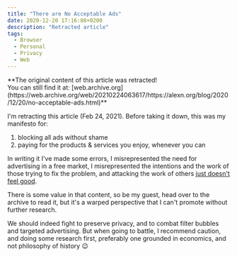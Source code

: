 ```yaml
---
title: "There are No Acceptable Ads"
date: 2020-12-20 17:16:08+0200
description: "Retracted article"
tags:
  - Browser
  - Personal
  - Privacy
  - Web
---
```


<p class="warn-bubble" markdown="1">
  **The original content of this article was retracted!<br>You can still find it at: 
  [web.archive.org](https://web.archive.org/web/20210224063617/https://alexn.org/blog/2020/12/20/no-acceptable-ads.html)**
</p>

I'm retracting this article (Feb 24, 2021). Before taking it down, this was my manifesto for:

1. blocking all ads without shame
2. paying for the products & services you enjoy, whenever you can

In writing it I've made some errors, I misrepresented the need for advertising in a free market, I misrepresented the intentions and the work of those trying to fix the problem, and attacking the work of others [just doesn't feel good](https://marco.org/2015/09/18/just-doesnt-feel-good).

There is some value in that content, so be my guest, head over to the archive to read it, but it's a warped perspective that I can't promote without further research.

We should indeed fight to preserve privacy, and to combat filter bubbles and targeted advertising. But when going to battle, I recommend caution, and doing some research first, preferably one grounded in economics, and not philosophy of history 😉
